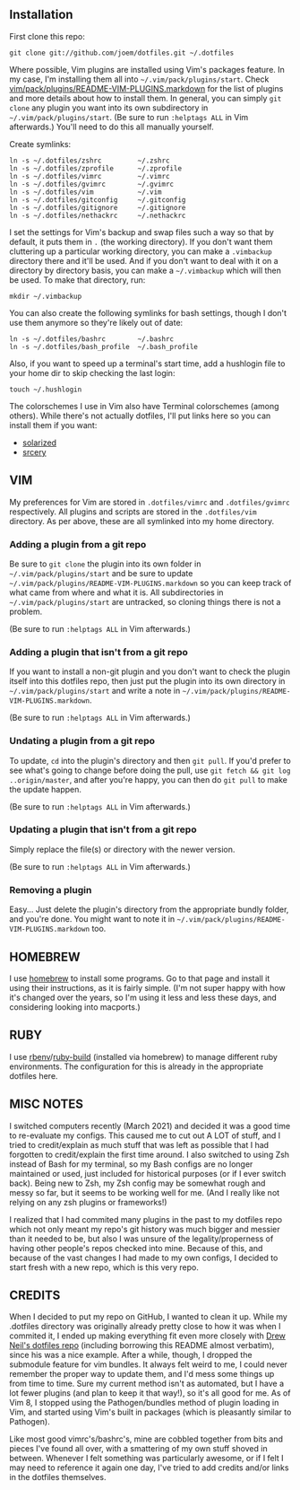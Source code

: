 Installation
------------

First clone this repo:

    git clone git://github.com/joem/dotfiles.git ~/.dotfiles

Where possible, Vim plugins are installed using Vim's packages feature. In my
case, I'm installing them all into `~/.vim/pack/plugins/start`. Check
[vim/pack/plugins/README-VIM-PLUGINS.markdown](vim/pack/plugins/README-VIM-PLUGINS.markdown)
for the list of plugins and more details about how to install them. In general,
you can simply `git clone` any plugin you want into its own subdirectory in
`~/.vim/pack/plugins/start`. (Be sure to run `:helptags ALL` in Vim afterwards.)
You'll need to do this all manually yourself.

Create symlinks:

    ln -s ~/.dotfiles/zshrc         ~/.zshrc
    ln -s ~/.dotfiles/zprofile      ~/.zprofile
    ln -s ~/.dotfiles/vimrc         ~/.vimrc
    ln -s ~/.dotfiles/gvimrc        ~/.gvimrc
    ln -s ~/.dotfiles/vim           ~/.vim
    ln -s ~/.dotfiles/gitconfig     ~/.gitconfig
    ln -s ~/.dotfiles/gitignore     ~/.gitignore
    ln -s ~/.dotfiles/nethackrc     ~/.nethackrc


I set the settings for Vim's backup and swap files such a way so that by
default, it puts them in `.` (the working directory). If you don't want them
cluttering up a particular working directory, you can make a `.vimbackup`
directory there and it'll be used. And if you don't want to deal with it on a
directory by directory basis, you can make a `~/.vimbackup` which will then be
used. To make that directory, run:

    mkdir ~/.vimbackup

You can also create the following symlinks for bash settings, though I don't
use them anymore so they're likely out of date:

    ln -s ~/.dotfiles/bashrc        ~/.bashrc
    ln -s ~/.dotfiles/bash_profile  ~/.bash_profile

Also, if you want to speed up a terminal's start time, add a hushlogin file to your
home dir to skip checking the last login:

    touch ~/.hushlogin

The colorschemes I use in Vim also have Terminal colorschemes (among others).
While there's not actually dotfiles, I'll put links here so you can install
them if you want:

- [solarized](https://github.com/altercation/solarized/tree/master/osx-terminal.app-colors-solarized)
- [srcery](https://github.com/srcery-colors/srcery-terminal/tree/master/terminal_app)


VIM
---

My preferences for Vim are stored in `.dotfiles/vimrc` and `.dotfiles/gvimrc`
respectively. All plugins and scripts are stored in the `.dotfiles/vim`
directory. As per above, these are all symlinked into my home directory.

### Adding a plugin from a git repo

Be sure to `git clone` the plugin into its own folder in
`~/.vim/pack/plugins/start` and be sure to update
`~/.vim/pack/plugins/README-VIM-PLUGINS.markdown` so you can keep track of what
came from where and what it is.  All subdirectories in `~/.vim/pack/plugins/start`
are untracked, so cloning things there is not a problem.

(Be sure to run `:helptags ALL` in Vim afterwards.)

### Adding a plugin that isn't from a git repo

If you want to install a non-git plugin and you don't want to check the plugin
itself into this dotfiles repo, then just put the plugin into its own directory
in `~/.vim/pack/plugins/start` and write a note in
`~/.vim/pack/plugins/README-VIM-PLUGINS.markdown`.

(Be sure to run `:helptags ALL` in Vim afterwards.)

### Undating a plugin from a git repo

To update, `cd` into the plugin's directory and then `git pull`. If you'd
prefer to see what's going to change before doing the pull, use `git fetch &&
git log ..origin/master`, and after you're happy, you can then do `git pull` to
make the update happen.

(Be sure to run `:helptags ALL` in Vim afterwards.)

### Updating a plugin that isn't from a git repo

Simply replace the file(s) or directory with the newer version.

(Be sure to run `:helptags ALL` in Vim afterwards.)

### Removing a plugin

Easy... Just delete the plugin's directory from the appropriate bundly folder,
and you're done. You might want to note it in
`~/.vim/pack/plugins/README-VIM-PLUGINS.markdown` too.


HOMEBREW
--------

I use [homebrew][homebrew] to install some programs. Go to that page and
install it using their instructions, as it is fairly simple. (I'm not super
happy with how it's changed over the years, so I'm using it less and less these
days, and considering looking into macports.)


RUBY
----

I use [rbenv][rbenv]/[ruby-build][rubybuild] (installed via homebrew) to manage
different ruby environments. The configuration for this is already in the
appropriate dotfiles here.


MISC NOTES
----------

I switched computers recently (March 2021) and decided it was a good time to
re-evaluate my configs. This caused me to cut out A LOT of stuff, and I tried
to credit/explain as much stuff that was left as possible that I had forgotten
to credit/explain the first time around. I also switched to using Zsh instead
of Bash for my terminal, so my Bash configs are no longer maintained or used,
just included for historical purposes (or if I ever switch back). Being new to
Zsh, my Zsh config may be somewhat rough and messy so far, but it seems to be
working well for me. (And I really like not relying on any zsh plugins or
frameworks!)

I realized that I had commited many plugins in the past to my dotfiles repo
which not only meant my repo's git history was much bigger and messier than it
needed to be, but also I was unsure of the legality/properness of having other
people's repos checked into mine. Because of this, and because of the vast
changes I had made to my own configs, I decided to start fresh with a new repo,
which is this very repo.

CREDITS
-------

When I decided to put my repo on GitHub, I wanted to clean it up.  While my
.dotfiles directory was originally already pretty close to how it was when I
commited it, I ended up making everything fit even more closely with [Drew
Neil's dotfiles repo][nelstromdotfiles] (including borrowing this README almost
verbatim), since his was a nice example. After a while, though, I dropped the
submodule feature for vim bundles. It always felt weird to me, I could never
remember the proper way to update them, and I'd mess some things up from time
to time. Sure my current method isn't as automated, but I have a lot fewer
plugins (and plan to keep it that way!), so it's all good for me. As of Vim 8,
I stopped using the Pathogen/bundles method of plugin loading in Vim, and
started using Vim's built in packages (which is pleasantly similar to
Pathogen).

Like most good vimrc's/bashrc's, mine are cobbled together from bits and pieces
I've found all over, with a smattering of my own stuff shoved in between.
Whenever I felt something was particularly awesome, or if I felt I may need to
reference it again one day, I've tried to add credits and/or links in the
dotfiles themselves.

[nelstromdotfiles]: https://github.com/nelstrom/dotfiles
[homebrew]: http://mxcl.github.com/homebrew/
[rbenv]: https://github.com/sstephenson/rbenv
[rubybuild]: https://github.com/sstephenson/ruby-build

